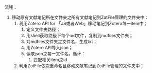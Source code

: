 流程：
1. 移动原有文献笔记所在文件夹之所有文献笔记到ZotFile管理的文件夹中：
   1. 利用Zotero API for 「JS或者Web」移动笔记到Zotero每一item中；
      1. 定义文件夹路径；
      2. 用shell获取路径下每个md文件，复制到mdfiles文件夹；
      3. 对mdfiles文件夹之文件名，生成txt；
      4. 用Zotero API导入json；
      5. 读取json之每一文件名，循环：
         1. 匹配相关item之id
   2. 利用ZotFile依次重命名且移动文献笔记到ZotFile管理的文件夹中；